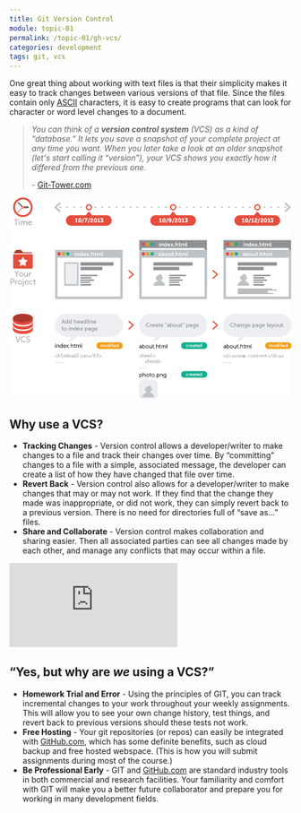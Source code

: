 ```yaml
---
title: Git Version Control
module: topic-01
permalink: /topic-01/gh-vcs/
categories: development
tags: git, vcs
---
```


<div class="divider-heading"></div>


One great thing about working with text files is that their simplicity makes it easy to track changes between various versions of that file. Since the files contain only <a href="http://www.asciitable.com" target="_blank">ASCII</a> characters, it is easy to create programs that can look for character or word level changes to a document.

<blockquote>
  <p><i>You can think of a <b>version control system</b> (VCS) as a kind of “database.” It lets you save a snapshot of your complete project at any time you want. When you later take a look at an older snapshot (let's start calling it “version”), your VCS shows you exactly how it differed from the previous one.</i></p>
  <p>- <a href="https://www.git-tower.com/learn/git/ebook/en/command-line/basics/what-is-version-control#start" target="_blank">Git-Tower.com</a></p>
</blockquote>

<img src="../img/what-is-vcs.png" alt="database-like structure tracking changes to a file with date stamps" title="Version Control" />


<div class="divider-pg"></div>


## Why use a VCS?
- **Tracking Changes** - Version control allows a developer/writer to make changes to a file and track their changes over time. By “committing” changes to a file with a simple, associated message, the developer can create a list of how they have changed that file over time.
- **Revert Back** - Version control also allows for a developer/writer to make changes that may or may not work. If they find that the change they made was inappropriate, or did not work, they can simply revert back to a previous version. There is no need for directories full of “save as...” files.
- **Share and Collaborate** - Version control makes collaboration and sharing easier. Then all associated parties can see all changes made by each other, and manage any conflicts that may occur within a file.

<div class="embed-responsive embed-responsive-16by9">
  <iframe class="embed-responsive-item" src="https://player.vimeo.com/video/41027679?color=EFB73E&title=0&byline=0&portrait=0" frameborder="0" allowfullscreen></iframe>
</div>


<div class="divider-pg"></div>


## “Yes, but why are _we_ using a VCS?”
- **Homework Trial and Error** - Using the principles of GIT, you can track incremental changes to your work throughout your weekly assignments. This will allow you to see your own change history, test things, and revert back to previous versions should these tests not work.
- **Free Hosting** - Your git repositories (or repos) can easily be integrated with <a href="https://github.com/" target="_blank">GitHub.com</a>, which has some definite benefits, such as cloud backup and free hosted webspace. (This is how you will submit assignments during most of the course.)
- **Be Professional Early** - GIT and <a href="https://github.com/" target="_blank">GitHub.com</a> are standard industry tools in both commercial and research facilities. Your familiarity and comfort with GIT will make you a better future collaborator and prepare you for working in many development fields.
